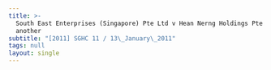 ```yaml
---
title: >-
  South East Enterprises (Singapore) Pte Ltd v Hean Nerng Holdings Pte Ltd and
  another
subtitle: "[2011] SGHC 11 / 13\_January\_2011"
tags: null
layout: single
---
```


